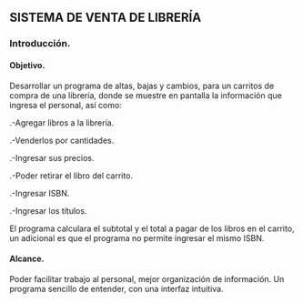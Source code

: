 ## SISTEMA DE VENTA DE LIBRERÍA 

### Introducción.
#### Objetivo.

Desarrollar un programa de altas, bajas y cambios, para un carritos de compra de una librería, donde se muestre en pantalla la información que ingresa el personal, así como:

.-Agregar libros a la librería.

.-Venderlos por cantidades.

.-Ingresar sus precios.

.-Poder retirar el libro del carrito.

.-Ingresar ISBN.

.-Ingresar los títulos.

El programa calculara el subtotal y el total a pagar de los libros en el carrito, un adicional es que el programa 
no permite ingresar el mismo ISBN.

#### Alcance.

Poder facilitar trabajo al personal, mejor organización de información.
Un programa sencillo de entender, con una interfaz intuitiva. 

